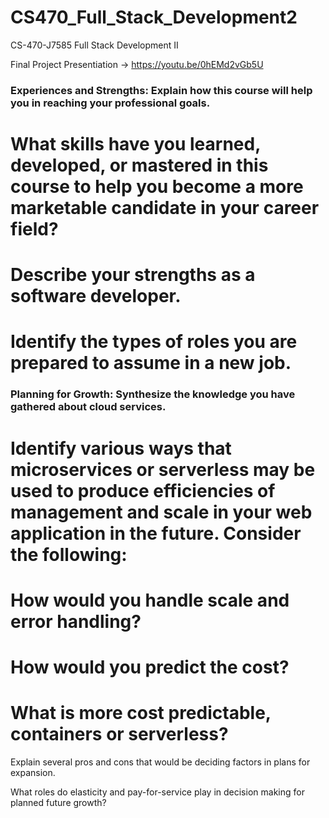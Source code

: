 # CS470_Full_Stack_Development2
CS-470-J7585 Full Stack Development II

Final Project Presentiation -> https://youtu.be/0hEMd2vGb5U

### Experiences and Strengths: Explain how this course will help you in reaching your professional goals.

# What skills have you learned, developed, or mastered in this course to help you become a more marketable candidate in your career field?

# Describe your strengths as a software developer.

# Identify the types of roles you are prepared to assume in a new job.

### Planning for Growth: Synthesize the knowledge you have gathered about cloud services.
# Identify various ways that microservices or serverless may be used to produce efficiencies of management and scale in your web application in the future. Consider the following:

# How would you handle scale and error handling?

# How would you predict the cost?

# What is more cost predictable, containers or serverless?

Explain several pros and cons that would be deciding factors in plans for expansion.

What roles do elasticity and pay-for-service play in decision making for planned future growth?
